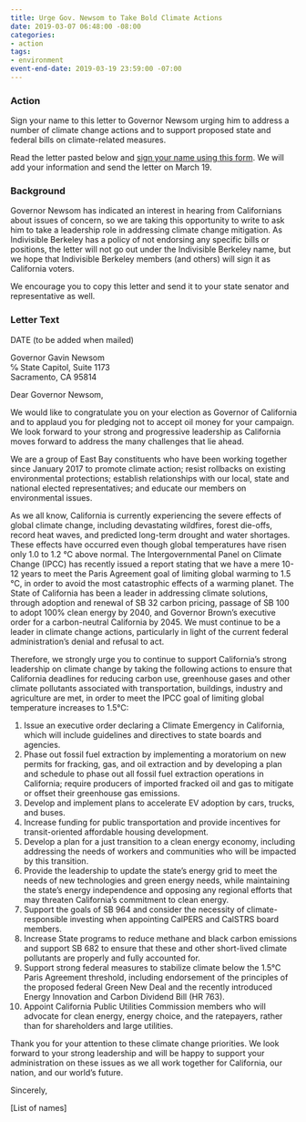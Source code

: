 ```yaml
---
title: Urge Gov. Newsom to Take Bold Climate Actions
date: 2019-03-07 06:48:00 -08:00
categories:
- action
tags:
- environment
event-end-date: 2019-03-19 23:59:00 -07:00
---
```


### Action
Sign your name to this letter to Governor Newsom urging him to address a number of climate change actions and to support proposed state and federal bills on climate-related measures.  

Read the letter pasted below and [sign your name using this form](https://goo.gl/forms/F2GE2098veQza31s2). We will add your information and send the letter on March 19.  

### Background
Governor Newsom has indicated an interest in hearing from Californians about issues of concern, so we are taking this opportunity to write to ask him to take a leadership role in addressing climate change mitigation. As Indivisible Berkeley has a policy of not endorsing any specific bills or positions, the letter will not go out under the Indivisible Berkeley name, but we hope that Indivisible Berkeley members (and others) will sign it as California voters.  

We encourage you to copy this letter and send it to your state senator and representative as well.  

### Letter Text
DATE (to be added when mailed)  

Governor Gavin Newsom  
℅ State Capitol, Suite 1173  
Sacramento, CA 95814  

Dear Governor Newsom,  

We would like to congratulate you on your election as Governor of California and to applaud you for pledging not to accept oil money for your campaign.  We look forward to your strong and progressive leadership as California moves forward to address the many challenges that lie ahead.  

We are a group of East Bay constituents who have been working together since January 2017 to promote climate action; resist rollbacks on existing environmental protections; establish relationships with our local, state and national elected representatives; and educate our members on environmental issues.  

As we all know, California is currently experiencing the severe effects of global climate change, including devastating wildfires, forest die-offs, record heat waves, and predicted long-term drought and water shortages. These effects have occurred even though global temperatures have risen only 1.0 to 1.2 °C above normal. The Intergovernmental Panel on Climate Change (IPCC) has recently issued a report stating that we have a mere 10-12 years to meet the Paris Agreement goal of limiting global warming to 1.5 °C, in order to avoid the most catastrophic effects of a warming planet. The State of California has been a leader in addressing climate solutions, through adoption and renewal of SB 32 carbon pricing, passage of SB 100 to adopt 100% clean energy by 2040, and Governor Brown’s executive order for a carbon-neutral California by 2045. We must continue to be a leader in climate change actions, particularly in light of the current federal administration’s denial and refusal to act.  

Therefore, we strongly urge you to continue to support California’s strong leadership on climate change by taking the following actions to ensure that California deadlines for reducing carbon use, greenhouse gases and other climate pollutants associated with transportation, buildings, industry and agriculture are met, in order to meet the IPCC goal of limiting global temperature increases to 1.5°C:  
1. Issue an executive order declaring a Climate Emergency in California, which will include guidelines and directives to state boards and agencies.  
2. Phase out fossil fuel extraction by implementing a moratorium on new permits for fracking, gas, and oil extraction and by developing a plan and schedule to phase out all fossil fuel extraction operations in California; require producers of imported fracked oil and gas to mitigate or offset their greenhouse gas emissions.  
3. Develop and implement plans to accelerate EV adoption by cars, trucks, and buses.  
4. Increase funding for public transportation and provide incentives for transit-oriented affordable housing development.  
5. Develop a plan for a just transition to a clean energy economy, including addressing the needs of workers and communities who will be impacted by this transition.  
6. Provide the leadership to update the state’s energy grid to meet the needs of new technologies and green energy needs, while maintaining the state’s energy independence and opposing any regional efforts that may threaten California’s commitment to clean energy.  
7. Support the goals of SB 964 and consider the necessity of climate-responsible investing when appointing CalPERS and CalSTRS board members.  
8. Increase State programs to reduce methane and black carbon emissions and support SB 682 to ensure that these and other short-lived climate pollutants are properly and fully accounted for.  
9. Support strong federal measures to stabilize climate below the 1.5°C Paris Agreement threshold, including endorsement of the principles of the proposed federal Green New Deal and the recently introduced Energy Innovation and Carbon Dividend Bill (HR 763).  
10. Appoint California Public Utilities Commission members who will advocate for clean energy, energy choice, and the ratepayers, rather than for shareholders and large utilities.  

Thank you for your attention to these climate change priorities. We look forward to your strong leadership and will be happy to support your administration on these issues as we all work together for California, our nation, and our world’s future.  

Sincerely,  

[List of names]

